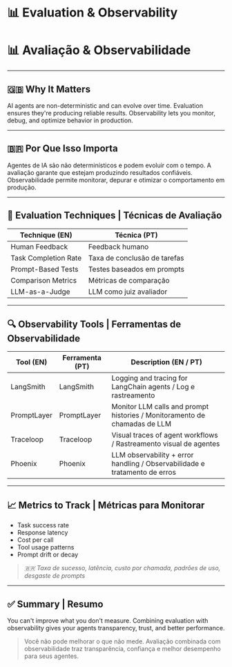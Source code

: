 # 📊 Evaluation & Observability  
# 📊 Avaliação & Observabilidade

---

## 🇬🇧 Why It Matters

AI agents are non-deterministic and can evolve over time. Evaluation ensures they're producing reliable results. Observability lets you monitor, debug, and optimize behavior in production.

---

## 🇧🇷 Por Que Isso Importa

Agentes de IA são não determinísticos e podem evoluir com o tempo. A avaliação garante que estejam produzindo resultados confiáveis. Observabilidade permite monitorar, depurar e otimizar o comportamento em produção.

---

## 🧪 Evaluation Techniques | Técnicas de Avaliação

| Technique (EN)        | Técnica (PT)                       |
|-----------------------|------------------------------------|
| Human Feedback        | Feedback humano                    |
| Task Completion Rate  | Taxa de conclusão de tarefas       |
| Prompt-Based Tests    | Testes baseados em prompts         |
| Comparison Metrics    | Métricas de comparação             |
| LLM-as-a-Judge        | LLM como juiz avaliador            |

---

## 🔍 Observability Tools | Ferramentas de Observabilidade

| Tool (EN)     | Ferramenta (PT)         | Description (EN / PT)                                     |
|---------------|--------------------------|------------------------------------------------------------|
| LangSmith     | LangSmith                | Logging and tracing for LangChain agents / Log e rastreamento |
| PromptLayer   | PromptLayer              | Monitor LLM calls and prompt histories / Monitoramento de chamadas de LLM |
| Traceloop     | Traceloop                | Visual traces of agent workflows / Rastreamento visual de agentes |
| Phoenix       | Phoenix                  | LLM observability + error handling / Observabilidade e tratamento de erros |

---

## 📈 Metrics to Track | Métricas para Monitorar

- Task success rate  
- Response latency  
- Cost per call  
- Tool usage patterns  
- Prompt drift or decay  

> *🇧🇷 Taxa de sucesso, latência, custo por chamada, padrões de uso, desgaste de prompts*

---

## ✅ Summary | Resumo

You can't improve what you don't measure. Combining evaluation with observability gives your agents transparency, trust, and better performance.

> Você não pode melhorar o que não mede. Avaliação combinada com observabilidade traz transparência, confiança e melhor desempenho para seus agentes.
